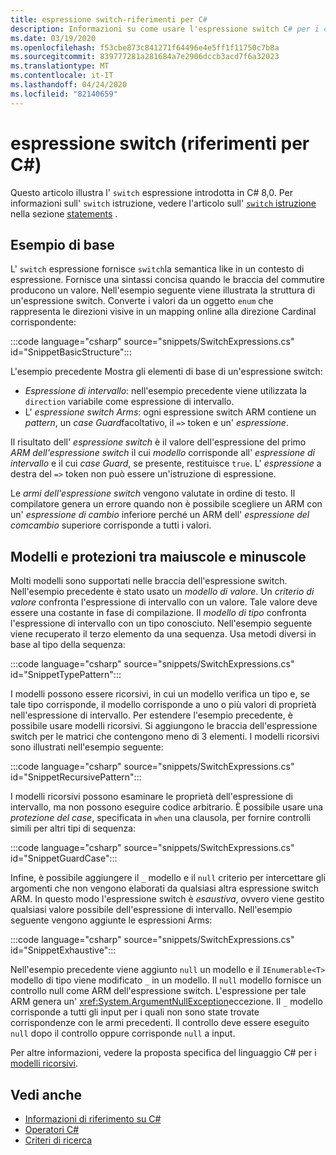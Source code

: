 ```yaml
---
title: espressione switch-riferimenti per C#
description: Informazioni su come usare l'espressione switch C# per i criteri di ricerca e altri introspezione sui dati
ms.date: 03/19/2020
ms.openlocfilehash: f53cbe873c841271f64496e4e5ff1f11750c7b8a
ms.sourcegitcommit: 839777281a281684a7e2906dccb3acd7f6a32023
ms.translationtype: MT
ms.contentlocale: it-IT
ms.lasthandoff: 04/24/2020
ms.locfileid: "82140659"
---
```

# <a name="switch-expression-c-reference"></a>espressione switch (riferimenti per C#)

Questo articolo illustra l' `switch` espressione introdotta in C# 8,0. Per informazioni sull' `switch` istruzione, vedere l'articolo sull' [ `switch` istruzione](../keywords/switch.md) nella sezione [statements](../keywords/index.md) .

## <a name="basic-example"></a>Esempio di base

L' `switch` espressione fornisce `switch`la semantica like in un contesto di espressione. Fornisce una sintassi concisa quando le braccia del commutire producono un valore. Nell'esempio seguente viene illustrata la struttura di un'espressione switch. Converte i valori da un oggetto `enum` che rappresenta le direzioni visive in un mapping online alla direzione Cardinal corrispondente:

:::code language="csharp" source="snippets/SwitchExpressions.cs" id="SnippetBasicStructure":::

L'esempio precedente Mostra gli elementi di base di un'espressione switch:

- *Espressione di intervallo*: nell'esempio precedente viene utilizzata la `direction` variabile come espressione di intervallo.
- L' *espressione switch Arms*: ogni espressione switch ARM contiene un *pattern*, un *case Guard*facoltativo, il `=>` token e un' *espressione*.

Il risultato dell' *espressione switch* è il valore dell'espressione del primo *ARM dell'espressione switch* il cui *modello* corrisponde all' *espressione di intervallo* e il cui *case Guard*, se presente, restituisce `true`. L' *espressione* a destra del `=>` token non può essere un'istruzione di espressione.

Le *armi dell'espressione switch* vengono valutate in ordine di testo. Il compilatore genera un errore quando non è possibile scegliere un ARM con un' *espressione di cambio* inferiore perché un ARM dell' *espressione del comcambio* superiore corrisponde a tutti i valori.

## <a name="patterns-and-case-guards"></a>Modelli e protezioni tra maiuscole e minuscole

Molti modelli sono supportati nelle braccia dell'espressione switch. Nell'esempio precedente è stato usato un *modello di valore*. Un *criterio di valore* confronta l'espressione di intervallo con un valore. Tale valore deve essere una costante in fase di compilazione. Il *modello di tipo* confronta l'espressione di intervallo con un tipo conosciuto. Nell'esempio seguente viene recuperato il terzo elemento da una sequenza. Usa metodi diversi in base al tipo della sequenza:

:::code language="csharp" source="snippets/SwitchExpressions.cs" id="SnippetTypePattern":::

I modelli possono essere ricorsivi, in cui un modello verifica un tipo e, se tale tipo corrisponde, il modello corrisponde a uno o più valori di proprietà nell'espressione di intervallo. Per estendere l'esempio precedente, è possibile usare modelli ricorsivi. Si aggiungono le braccia dell'espressione switch per le matrici che contengono meno di 3 elementi. I modelli ricorsivi sono illustrati nell'esempio seguente:

:::code language="csharp" source="snippets/SwitchExpressions.cs" id="SnippetRecursivePattern":::

I modelli ricorsivi possono esaminare le proprietà dell'espressione di intervallo, ma non possono eseguire codice arbitrario. È possibile usare una *protezione del case*, specificata in `when` una clausola, per fornire controlli simili per altri tipi di sequenza:

:::code language="csharp" source="snippets/SwitchExpressions.cs" id="SnippetGuardCase":::

Infine, è possibile aggiungere il `_` modello e il `null` criterio per intercettare gli argomenti che non vengono elaborati da qualsiasi altra espressione switch ARM. In questo modo l'espressione switch è *esaustiva*, ovvero viene gestito qualsiasi valore possibile dell'espressione di intervallo. Nell'esempio seguente vengono aggiunte le espressioni Arms:

:::code language="csharp" source="snippets/SwitchExpressions.cs" id="SnippetExhaustive":::

Nell'esempio precedente viene aggiunto `null` un modello e il `IEnumerable<T>` modello di tipo viene modificato `_` in un modello. Il `null` modello fornisce un controllo null come ARM dell'espressione switch. L'espressione per tale ARM genera un' <xref:System.ArgumentNullException>eccezione. Il `_` modello corrisponde a tutti gli input per i quali non sono state trovate corrispondenze con le armi precedenti. Il controllo deve essere eseguito `null` dopo il controllo oppure corrisponde `null` a input.

Per altre informazioni, vedere la proposta specifica del linguaggio C# per i [modelli ricorsivi](~/_csharplang/proposals/csharp-8.0/patterns.md#switch-expression).

## <a name="see-also"></a>Vedi anche

- [Informazioni di riferimento su C#](../index.md)
- [Operatori C#](index.md)
- [Criteri di ricerca](../../pattern-matching.md)
